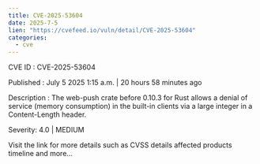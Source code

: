 ```yaml
--- 
title: CVE-2025-53604
date: 2025-7-5
lien: "https://cvefeed.io/vuln/detail/CVE-2025-53604"
categories:
  - cve
---
```


CVE ID : CVE-2025-53604

Published :  July 5
2025
1:15 a.m. | 20 hours
58 minutes ago

Description : The web-push crate before 0.10.3 for Rust allows a denial of service (memory consumption) in the built-in clients via a large integer in a Content-Length header.

Severity: 4.0 | MEDIUM

Visit the link for more details
such as CVSS details
affected products
timeline
and more...
